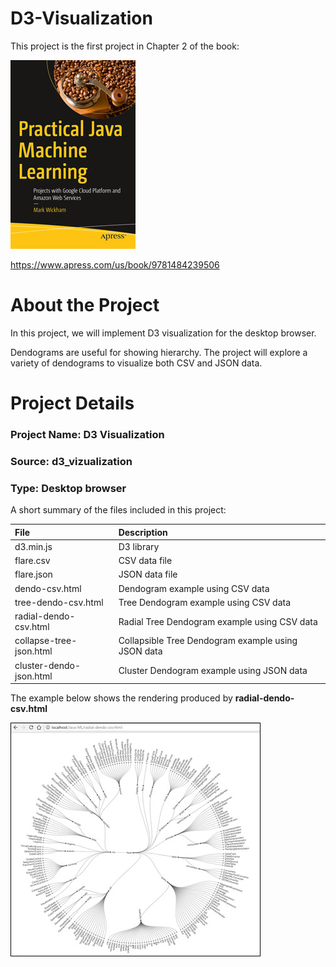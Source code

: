 # D3-Visualization
This project is the first project in Chapter 2 of the book:

![](fig-cover-sm.jpg)

https://www.apress.com/us/book/9781484239506
# About the Project

In this project, we will implement D3 visualization for the desktop browser.

Dendograms are useful for showing hierarchy. The project will explore a variety of dendograms to visualize both CSV and JSON data. 

# Project Details

### Project Name: D3 Visualization
### Source: d3_vizualization
### Type: Desktop browser

A short summary of the files included in this project:

| File | Description
| :--- | :---
| d3.min.js | D3 library
| flare.csv | CSV data file
| flare.json | JSON data file
| dendo-csv.html | Dendogram example using CSV data
| tree-dendo-csv.html | Tree Dendogram example using CSV data
| radial-dendo-csv.html | Radial Tree Dendogram example using CSV data
| collapse-tree-json.html | Collapsible Tree Dendogram example using JSON data
| cluster-dendo-json.html | Cluster Dendogram example using JSON data

The example below shows the rendering produced by **radial-dendo-csv.html**

![](fig-dendo.jpg)
